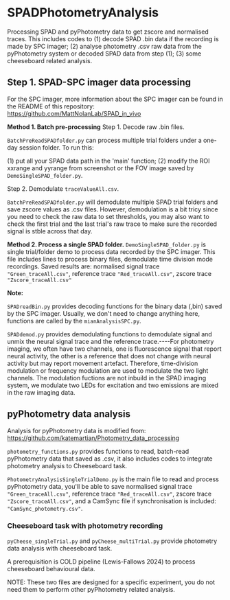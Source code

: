 # SPADPhotometryAnalysis
Processing SPAD and pyPhotometry data to get zscore and normalised traces. This includes codes to (1) decode SPAD .bin data if the recording is made by SPC imager; (2) analyse photometry .csv raw data from the pyPhotometry system or decoded SPAD data from step (1); (3) some cheeseboard related analysis.
 
## Step 1. SPAD-SPC imager data processing
For the SPC imager, more information about the SPC imager can be found in the README of this repository: 
https://github.com/MattNolanLab/SPAD_in_vivo

**Method 1. Batch pre-processing**
Step 1. Decode raw .bin files.

`BatchPreReadSPADfolder.py` can process multiple trial folders under a one-day session folder. To run this:

(1) put all your SPAD data path in the 'main' function; (2) modify the ROI xxrange and yyrange from screenshot or the FOV image saved by `DemoSingleSPAD_folder.py`.

Step 2. Demodulate `traceValueAll.csv`.

`BatchPreReadSPADfolder.py` will demodulate multiple SPAD trial folders and save zscore values as .csv files. However, demodulation is a bit tricy since you need to check the raw data to set thresholds, you may also want to check the first trial and the last trial's raw trace to make sure the recorded signal is stble across that day.

**Method 2. Process a single SPAD folder.**
`DemoSingleSPAD_folder.py` is single trial/folder demo to process data recorded by the SPC imager. This file includes lines to process binary files, demodulate time division mode recordings. Saved results are: normalised signal trace `"Green_traceAll.csv"`, reference trace `"Red_traceAll.csv"`, zscore trace `"Zscore_traceAll.csv"`

**Note:**

`SPADreadBin.py` provides decoding functions for the binary data (,bin) saved by the SPC imager. Usually, we don't need to change anything here, functions are called by the `mianAnalysisSPC.py`.

`SPADdemod.py` provides demodulating functions to demodulate signal and unmix the neural signal trace and the reference trace.----For photometry imaging, we often have two channels, one is fluorescence signal that report neural activity, the other is a reference that does not change with neural activity but may report movement artefact. Therefore, time-division modulation or frequency modulation are used to modulate the two light channels. The modulation fuctions are not inbuild in the SPAD imaging system, we modulate two LEDs for excitation and two emissions are mixed in the raw imaging data. 

## pyPhotometry data analysis
Analysis for pyPhotometry data is modified from:
https://github.com/katemartian/Photometry_data_processing

`photometry_functions.py` provides functions to read, batch-read pyPhotometry data that saved as .csv, it also includes codes to integrate photometry analysis to Cheeseboard task.

`PhotometryAnalysisSingleTrialDemo.py` is the main file to read and process pyPhotometry data, you'll be able to save normalised signal trace `"Green_traceAll.csv"`, reference trace `"Red_traceAll.csv"`, zscore trace `"Zscore_traceAll.csv"`, and a CamSync file if synchronisation is included: `"CamSync_photometry.csv"`.

### Cheeseboard task with photometry recording
`pyCheese_singleTrial.py` and `pyCheese_multiTrial.py` provide photometry data analysis with cheeseboard task. 

A prerequisition is COLD pipeline (Lewis-Fallows 2024) to process cheeseboard behavioural data. 

NOTE: These two files are designed for a specific experiment, you do not need them to perform other pyPhotometry related analysis.



